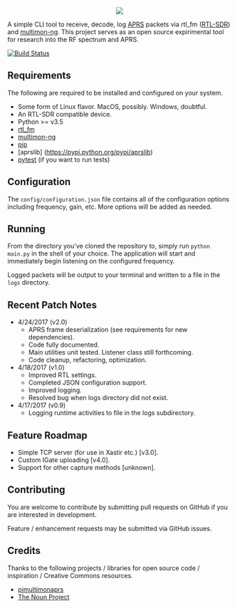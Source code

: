 <p align="center"><img src="https://i.imgur.com/MZYHAFG.png" /></p>

A simple CLI tool to receive, decode, log [APRS](http://www.aprs.org/) packets via rtl_fm ([RTL-SDR](http://osmocom.org/projects/sdr/wiki/rtl-sdr)) and [multimon-ng](https://github.com/EliasOenal/multimon-ng). This project serves as an open source expirimental tool for research into the RF spectrum and APRS.

[![Build Status](https://travis-ci.org/cceremuga/pypacket.svg?branch=master)](https://travis-ci.org/cceremuga/pypacket)

## Requirements

The following are required to be installed and configured on your system.

* Some form of Linux flavor. MacOS, possibly. Windows, doubtful.
* An RTL-SDR compatible device.
* Python >= v3.5
* [rtl_fm](http://osmocom.org/projects/sdr/wiki/rtl-sdr)
* [multimon-ng](https://github.com/EliasOenal/multimon-ng)
* [pip](https://pypi.python.org/pypi/pip)
* [aprslib] (https://pypi.python.org/pypi/aprslib)
* [pytest](https://docs.pytest.org/en/latest/) (if you want to run tests)

## Configuration

The `config/configuration.json` file contains all of the configuration options including frequency, gain, etc. More options will be added as needed.

## Running

From the directory you've cloned the repository to, simply run `python main.py` in the shell of your choice. The application will start and immediately begin listening on the configured frequency.

Logged packets will be output to your terminal and written to a file in the `logs` directory.

## Recent Patch Notes

* 4/24/2017 (v2.0)
    * APRS frame deserialization (see requirements for new dependencies).
    * Code fully documented.
    * Main utilities unit tested. Listener class still forthcoming.
    * Code cleanup, refactoring, optimization.
* 4/18/2017 (v1.0)
    * Improved RTL settings.
    * Completed JSON configuration support.
    * Improved logging.
    * Resolved bug when logs directory did not exist.
* 4/17/2017 (v0.9)
    * Logging runtime activities to file in the logs subdirectory.

## Feature Roadmap

* Simple TCP server (for use in Xastir etc.) [v3.0].
* Custom IGate uploading [v4.0].
* Support for other capture methods [unknown].

## Contributing

You are welcome to contribute by submitting pull requests on GitHub if you are interested in development.

Feature / enhancement requests may be submitted via GitHub issues.

## Credits

Thanks to the following projects / libraries for open source code / inspiration / Creative Commons resources.

* [pimultimonaprs](https://github.com/asdil12/pymultimonaprs)
* [The Noun Project](https://thenounproject.com/search/?q=radio%20tower&i=749293)
